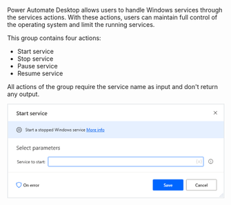 Power Automate Desktop allows users to handle Windows services through the services actions. With these actions, users can maintain full control of the operating system and limit the running services.

This group contains four actions:

- Start service
- Stop service
- Pause service
- Resume service

All actions of the group require the service name as input and don't return any output.

![Screenshot of the start service action properties.](..\media\start-service-action-properties.png)
